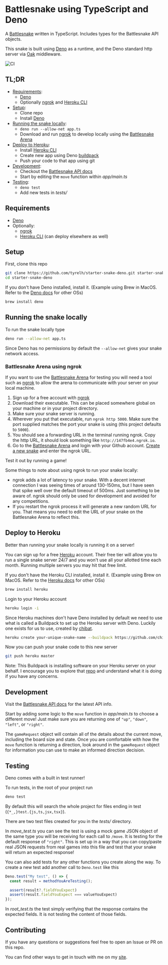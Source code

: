 # Battlesnake using TypeScript and Deno
A [Battlesnake](https://play.battlesnake.com/) written in TypeScript. Includes types for the Battlesnake API objects.

This snake is built using [Deno](https://deno.land/) as a runtime, and the Deno standard http server via [Oak](https://deno.land/x/oak) middleware.

![CI](https://github.com/tyrelh/battlesnake-deno/workflows/CI/badge.svg?branch=master&event=push)

## TL;DR
* [Requirements](#Requirements):
    * [Deno](https://deno.land/manual/getting_started/installation)
    * Optionally [ngrok](https://ngrok.com/) and [Heroku CLI](https://devcenter.heroku.com/articles/heroku-cli)
* [Setup](#Setup):
    * Clone repo
    * Install [Deno](https://deno.land/manual/getting_started/installation)
* [Running the snake locally](#Running-the-snake-locally):
    * `deno run --allow-net app.ts`
    * Download and run [ngrok](https://ngrok.com/) to develop locally using the [Battlesnake Arena](https://play.battlesnake.com/arena/global/)
* [Deploy to Heroku](#Deploy-to-Heroku):
    * Install [Heroku CLI](https://devcenter.heroku.com/articles/heroku-cli)
    * Create new app using Deno [buildpack](https://github.com/chibat/heroku-buildpack-deno)
    * Push your code to that app using git
* [Development](#Development):
    * Checkout the [Battlesnake API docs](https://docs.battlesnake.com/references/api)
    * Start by editing the `move` function within *app/main.ts*
* [Testing](#Testing):
    * `deno test`
    * Add new tests in *tests/*

## Requirements
* [Deno](https://deno.land/manual/getting_started/installation)
* Optionally:
    * [ngrok](https://ngrok.com/)
    * [Heroku CLI](https://devcenter.heroku.com/articles/heroku-cli) (can deploy elsewhere as well)

## Setup
First, clone this repo
```bash
git clone https://github.com/tyrelh/starter-snake-deno.git starter-snake-deno
cd starter-snake-deno
```

If you don't have Deno installed, install it. (Example using Brew in MacOS. Refer to the [Deno docs](https://deno.land/manual/getting_started/installation) for other OSs)
```bash
brew install deno
```

## Running the snake locally
To run the snake locally type
```bash
deno run --allow-net app.ts
```
Since Deno has no permissions by default the `--allow-net` gives your snake network access.

### Battlesnake Arena using ngrok

If you want to use the [Battlesnake Arena](https://play.battlesnake.com/arena/global/) for testing you will need a tool such as [ngrok](https://ngrok.com/) to allow the arena to communicate with your server on your local machine.

1. Sign up for a free account with [ngrok](https://dashboard.ngrok.com/signup)
2. Download their executable. This can be placed somewhere global on your machine or in your project directory.
3. Make sure your snake server is running.
4. Wherever you put that executable, run `ngrok http 5000`. Make sure the port supplied matches the port your snake is using (this project defaults to `5000`).
5. You should see a forwarding URL in the terminal running ngrok. Copy the http URL, it should look something like `http://147fb4e4.ngrok.io`.
6. Go to the [Battlesnake Arena](https://play.battlesnake.com/arena/global/) and login with your Github account. [Create a new snake](https://play.battlesnake.com/account/snakes/create/) and enter the ngrok URL.

Test it out by running a game!

Some things to note about using ngrok to run your snake locally:
* ngrok adds a lot of latency to your snake. With a decent internet connection I was seeing times of around 130-150ms, but I have seen that spike well over the default timeout of 500ms. Just something to be aware of. ngrok should only be used for development and avoided for any competitions.
* If you restart the ngrok process it will generate a new random URL for you. That means you need to edit the URL of your snake on the Battlesnake Arena to reflect this.

## Deploy to Heroku
Better than running your snake locally is running it on a server!

You can sign up for a free [Heroku](https://www.heroku.com/) account. Their free tier will allow you to run a single snake server 24/7 and you won't use all your allotted time each month. Running multiple servers you may hit that free limit.

If you don't have the Heroku CLI installed, install it. (Example using Brew on MacOS. Refer to the [Heroku docs](https://devcenter.heroku.com/articles/heroku-cli) for other OSs)
```bash
brew install heroku
```

Login to your Heroku account
```bash
heroku login -i
```

Since Heroku machines don't have Deno installed by default we need to use what is called a Buildpack to set up the Heroku server with Deno. Luckily one exists for us to use, created by [chibat](https://github.com/chibat/heroku-buildpack-deno).
```bash
heroku create your-unique-snake-name --buildpack https://github.com/chibat/heroku-buildpack-deno.git
```
Now you can push your snake code to this new server
```bash
git push heroku master
```

Note: This Buildpack is installing software on your Heroku server on your behalf. I encourage you to explore that [repo](https://github.com/chibat/heroku-buildpack-deno) and understand what it is doing if you have any concerns.

## Development
Visit the [Battlesnake API docs](https://docs.battlesnake.com/references/api) for the latest API info.

Start by adding some logic to the `move` function in *app/main.ts* to choose a different move! Just make sure you are returning one of `"up"`, `"down"`, `"left"`, or `"right"`.

The `gameRequest` object will contain all of the details about the current move, including the board size and state. Once you are comfortable with how the `move` function is returning a direction, look around in the `gameRequest` object for information you can use to make an informed direction decision.

## Testing
Deno comes with a built in test runner!

To run tests, in the root of your project run
```bash
deno test
```
By default this will search the whole project for files ending in test (`{*_,}test.{js,ts,jsx,tsx}`).

There are two test files created for you in the *tests/* directory.

In *move_test.ts* you can see the test is using a mock game JSON object of the same type you will be receiving for each call to `/move`. It is testing for the default response of `"right"`. This is set up in a way that you can copy/paste real JSON requests from real games into this file and test that your snake will return an expected response!

You can also add tests for any other functions you create along the way. To create a new test add another call to `Deno.test` like this
```typescript
Deno.test("My test", () => {
  const result = methodYouAreTesting();

  assert(result?.fieldYouExpect)
  assert(result.fieldYouExpect === valueYouExpect)
});
```

In *root_test.ts* the test simply verifying that the response contains the expected fields. It is not testing the content of those fields.

## Contributing
If you have any questions or suggestions feel free to open an Issue or PR on this repo.

You can find other ways to get in touch with me on my [site](https://tyrelh.github.io).
